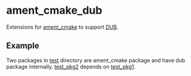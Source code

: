 # ament_cmake_dub

Extensions for [ament_cmake](https://github.com/ament/ament_cmake) to support [DUB](https://dub.pm/index.html).


## Example

Two packages in [test](test) directory are ament_cmake package and have dub package internally.
[test_pkg2](test/test_pkg2) depends on [test_pkg1](test/test_pkg1).
